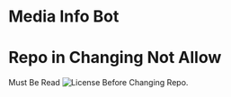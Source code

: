 # Media Info Bot

# Repo in Changing Not Allow
Must Be Read <img src="https://img.shields.io/github/license/DKBOTZHELP/Media-Info-Bot?style=for-the-badge" alt="License"> Before Changing Repo.
